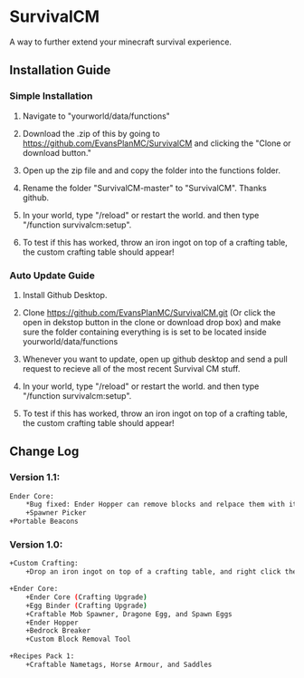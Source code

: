 # SurvivalCM

A way to further extend your minecraft survival experience.

## Installation Guide

### Simple Installation

1. Navigate to "yourworld/data/functions"

2. Download the .zip of this by going to https://github.com/EvansPlanMC/SurvivalCM and clicking the "Clone or download button."

3. Open up the zip file and and copy the folder into the functions folder.

4. Rename the folder "SurvivalCM-master" to "SurvivalCM". Thanks github.

5. In your world, type "/reload" or restart the world. and then type "/function survivalcm:setup".

6. To test if this has worked, throw an iron ingot on top of a crafting table, the custom crafting table should appear!


### Auto Update Guide

1. Install Github Desktop.

2. Clone https://github.com/EvansPlanMC/SurvivalCM.git (Or click the open in dekstop button in the clone or download drop box) and make sure the folder containing everything is is set to be located inside yourworld/data/functions

3. Whenever you want to update, open up github desktop and send a pull request to recieve all of the most recent Survival CM stuff.

4. In your world, type "/reload" or restart the world. and then type "/function survivalcm:setup".

5. To test if this has worked, throw an iron ingot on top of a crafting table, the custom crafting table should appear!


## Change Log

### Version 1.1:

```sh
Ender Core:
    *Bug fixed: Ender Hopper can remove blocks and relpace them with itself.
    +Spawner Picker
+Portable Beacons
```

### Version 1.0:
```sh
+Custom Crafting:
    +Drop an iron ingot on top of a crafting table, and right click the iron button on top to craft!
    
+Ender Core:
    +Ender Core (Crafting Upgrade)
    +Egg Binder (Crafting Upgrade)
    +Craftable Mob Spawner, Dragone Egg, and Spawn Eggs
    +Ender Hopper
    +Bedrock Breaker
    +Custom Block Removal Tool
    
+Recipes Pack 1:
    +Craftable Nametags, Horse Armour, and Saddles
```

